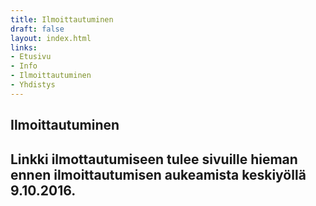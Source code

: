 ```yaml
---
title: Ilmoittautuminen
draft: false
layout: index.html
links:
- Etusivu
- Info
- Ilmoittautuminen
- Yhdistys
---
```


## Ilmoittautuminen

## Linkki ilmottautumiseen tulee sivuille hieman ennen ilmoittautumisen aukeamista keskiyöllä 9.10.2016.